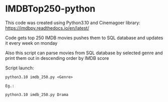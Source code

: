 # IMDBTop250-python

This  code was created using Python3.10 and Cinemagoer library: https://imdbpy.readthedocs.io/en/latest/

Code gets top 250 IMDB movies pushes them to SQL database and updates it every week on monday

Also this script can parse movies from SQL database by selected genre and print them out in descending order by IMDB score

Script launch:
```
python3.10 imdb_250.py <Genre>

Eg.:

python3.10 imdb_250.py Drama
```
